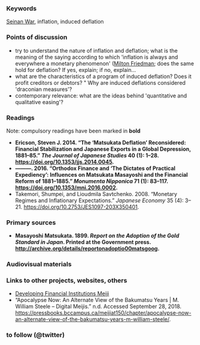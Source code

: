### Keywords
[Seinan War](https://en.wikipedia.org/wiki/Satsuma_Rebellion), inflation, induced deflation

### Points of discussion

* try to understand the nature of inflation and deflation; what is the meaning of the saying according to which 'inflation is always and everywhere a monetary phenomenon' ([Milton Friedman](https://en.wikiquote.org/wiki/Milton_Friedman); does the same hold for deflation? If yes, explain; if no, explain...
* what are the characteristics of a program of induced deflation? Does it profit creditors or debtors?
" Why are induced deflations considered 'draconian measures'?
* contemporary relevance: what are the ideas behind 'quantitative and qualitative easing'?

### Readings
Note: compulsory readings have been marked in **bold**

* **Ericson, Steven J. 2014. “The ‘Matsukata Deflation’ Reconsidered: Financial Stabilization and Japanese Exports in a Global Depression, 1881–85.” *The Journal of Japanese Studies* 40 (1): 1–28. https://doi.org/10.1353/jjs.2014.0045.**
* **———. 2016. “Orthodox Finance and ‘The Dictates of Practical Expediency’: Influences on Matsukata Masayoshi and the Financial Reform of 1881–1885.” *Monumenta Nipponica* 71 (1): 83–117. https://doi.org/10.1353/mni.2016.0002.**
* Takemori, Shumpei, and Lioudmila Savtchenko. 2008. “Monetary Regimes and Inflationary Expectations.” *Japanese Economy* 35 (4): 3–21. https://doi.org/10.2753/JES1097-203X350401.

### Primary sources

* **Masayoshi Matsukata. 1899. *Report on the Adoption of the Gold Standard in Japan*. Printed at the Government press. http://archive.org/details/reportonadoptio00matsgoog.**


### Audiovisual materials


### Links to other projects, websites, others

* [Developing Financial Institutions Meiji](https://nanopdf.com/download/september-8-5add9cab45a4c_pdf)
* “Apocalypse Now: An Alternate View of the Bakumatsu Years | M. William Steele – Digital Meijis.” n.d. Accessed September 28, 2018. https://pressbooks.bccampus.ca/meijiat150/chapter/apocalypse-now-an-alternate-view-of-the-bakumatsu-years-m-william-steele/.


### to follow (@twitter)



